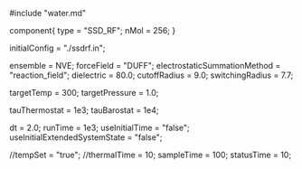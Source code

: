 #include "water.md"


component{
  type = "SSD_RF";
  nMol = 256;
}

initialConfig = "./ssdrf.in";

ensemble = NVE;
forceField = "DUFF";
electrostaticSummationMethod = "reaction_field";
dielectric = 80.0;
cutoffRadius = 9.0;
switchingRadius = 7.7;

targetTemp = 300;
targetPressure = 1.0;

tauThermostat = 1e3;
tauBarostat = 1e4;

dt = 2.0;
runTime = 1e3;
useInitialTime = "false";
useInitialExtendedSystemState = "false";

//tempSet = "true";
//thermalTime = 10;
sampleTime = 100;
statusTime = 10;
